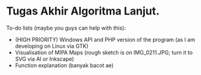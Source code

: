 # Tugas Akhir Algoritma Lanjut.

To-do lists (maybe you guys can help with this):
- (HIGH PRIORITY) Windows API and PHP version of the program (as I am developing on Linux via GTK)
- Visualisation of MIPA Maps (rough sketch is on IMG_0211.JPG; turn it to SVG via AI or Inkscape)
- Function explanation (banyak bacot ae)
